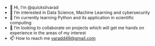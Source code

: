 - 👋 Hi, I’m @quicksilvarad
- 👀 I’m interested in Data Science, Machine Learning and cybersecurity
- 🌱 I’m currently learning Python and its application in scientific computing
- 💞️ I’m looking to collaborate on projects which will get me hands on experience in the areas of my interest
- 📫 How to reach me varadd49@gmail.com

<!---
quicksilvarad/quicksilvarad is a ✨ special ✨ repository because its `README.md` (this file) appears on your GitHub profile.
You can click the Preview link to take a look at your changes.
--->
